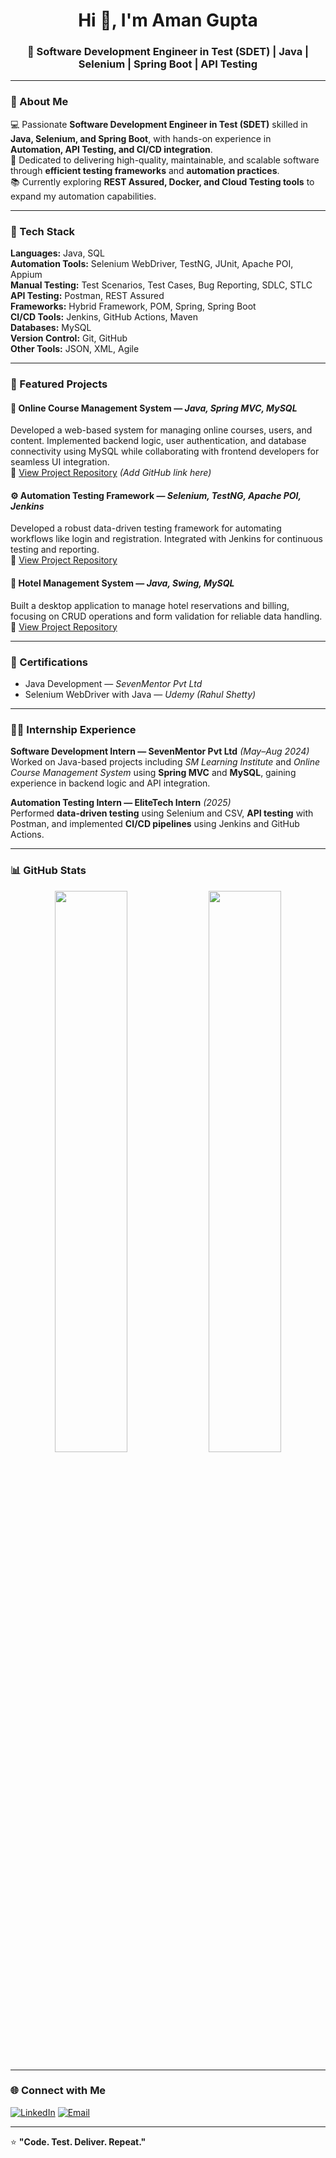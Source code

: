 <h1 align="center">Hi 👋, I'm Aman Gupta</h1>
<h3 align="center">🚀 Software Development Engineer in Test (SDET) | Java | Selenium | Spring Boot | API Testing</h3>

---

### 💫 About Me  
💻 Passionate **Software Development Engineer in Test (SDET)** skilled in **Java, Selenium, and Spring Boot**, with hands-on experience in **Automation, API Testing, and CI/CD integration**.  
🎯 Dedicated to delivering high-quality, maintainable, and scalable software through **efficient testing frameworks** and **automation practices**.  
📚 Currently exploring **REST Assured, Docker, and Cloud Testing tools** to expand my automation capabilities.  

---

### 🧩 Tech Stack  
**Languages:** Java, SQL  
**Automation Tools:** Selenium WebDriver, TestNG, JUnit, Apache POI, Appium  
**Manual Testing:** Test Scenarios, Test Cases, Bug Reporting, SDLC, STLC  
**API Testing:** Postman, REST Assured  
**Frameworks:** Hybrid Framework, POM, Spring, Spring Boot  
**CI/CD Tools:** Jenkins, GitHub Actions, Maven  
**Databases:** MySQL  
**Version Control:** Git, GitHub  
**Other Tools:** JSON, XML, Agile  

---

### 🧪 Featured Projects  

#### 🧠 Online Course Management System — *Java, Spring MVC, MySQL*  
Developed a web-based system for managing online courses, users, and content. Implemented backend logic, user authentication, and database connectivity using MySQL while collaborating with frontend developers for seamless UI integration.  
🔗 [View Project Repository](#) *(Add GitHub link here)*

#### ⚙️ Automation Testing Framework — *Selenium, TestNG, Apache POI, Jenkins*  
Developed a robust data-driven testing framework for automating workflows like login and registration. Integrated with Jenkins for continuous testing and reporting.  
🔗 [View Project Repository](#)

#### 🏨 Hotel Management System — *Java, Swing, MySQL*  
Built a desktop application to manage hotel reservations and billing, focusing on CRUD operations and form validation for reliable data handling.  
🔗 [View Project Repository](#)

---

### 🏅 Certifications  
- Java Development — *SevenMentor Pvt Ltd*  
- Selenium WebDriver with Java — *Udemy (Rahul Shetty)*  

---

### 🧑‍💻 Internship Experience  

**Software Development Intern — SevenMentor Pvt Ltd** *(May–Aug 2024)*  
Worked on Java-based projects including *SM Learning Institute* and *Online Course Management System* using **Spring MVC** and **MySQL**, gaining experience in backend logic and API integration.

**Automation Testing Intern — EliteTech Intern** *(2025)*  
Performed **data-driven testing** using Selenium and CSV, **API testing** with Postman, and implemented **CI/CD pipelines** using Jenkins and GitHub Actions.  

---

### 📊 GitHub Stats  
<p align="center">
  <img width="48%" src="https://github-readme-stats.vercel.app/api?username=aman-gupta-aman8888&show_icons=true&theme=tokyonight" />
  <img width="48%" src="https://github-readme-streak-stats.herokuapp.com/?user=aman-gupta-aman8888&theme=tokyonight" />
</p>

---

### 🌐 Connect with Me  
<p align="left">
<a href="https://www.linkedin.com/in/aman-gupta-aman8888" target="_blank"><img src="https://img.shields.io/badge/LinkedIn-blue?style=for-the-badge&logo=linkedin" alt="LinkedIn"/></a>
<a href="mailto:amankrgupta888@gmail.com"><img src="https://img.shields.io/badge/Gmail-red?style=for-the-badge&logo=gmail" alt="Email"/></a>
</p>

---

⭐ **"Code. Test. Deliver. Repeat."**  
